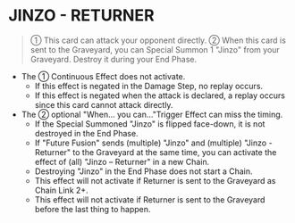 # JINZO - RETURNER

> ① This card can attack your opponent directly. ② When this card is sent to the Graveyard, you can Special Summon 1 "Jinzo" from your Graveyard. Destroy it during your End Phase.

*   The ① Continuous Effect does not activate.
    *   If this effect is negated in the Damage Step, no replay occurs.
    *   If this effect is negated when the attack is declared, a replay occurs since this card cannot attack directly.
*   The ② optional "When... you can..."Trigger Effect can miss the timing.
    *   If the Special Summoned "Jinzo" is flipped face-down, it is not destroyed in the End Phase.
    *   If "Future Fusion" sends (multiple) "Jinzo" and (multiple) "Jinzo - Returner" to the Graveyard at the same time, you can activate the effect of (all) "Jinzo – Returner" in a new Chain.
    *   Destroying "Jinzo" in the End Phase does not start a Chain.
    *   This effect will not activate if Returner is sent to the Graveyard as Chain Link 2+.
    *   This effect will not activate if Returner is sent to the Graveyard before the last thing to happen.
